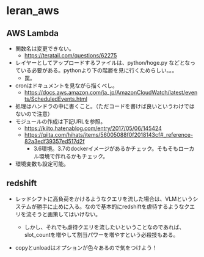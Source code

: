 # leran_aws

## AWS Lambda

- 関数名は変更できない。
  - https://teratail.com/questions/62275
- レイヤーとしてアップロードするファイルは、python/hoge.py などとなっている必要がある。pythonより下の階層を見に行くためらしい。。。
  - 罠。
- cronはドキュメントを見ながら描くべし。
  - https://docs.aws.amazon.com/ja_jp/AmazonCloudWatch/latest/events/ScheduledEvents.html
- 処理はハンドラの中に書くこと。（ただコードを書けば良いというわけではないので注意）
- モジュールの作成は下記URLを参照。
  - https://kiito.hatenablog.com/entry/2017/05/06/145424
  - https://qiita.com/hihats/items/56005088f0f2018143cf#_reference-82a3edf39357ed517d2f
    - 3.6環境。3.7のdockerイメージがあるかチェック。そもそもローカル環境で作れるかもチェック。
- 環境変数も設定可能。

## redshift

- レッドシフトに高負荷をかけるようなクエリを流した場合は、VLMというシステムが勝手に止めに入る。なので基本的にredshiftを虐待するようなクエリを流そうと画策してはいけない。
  - しかし、それでも虐待クエリを流したいということなのであれば、slot_countを増やして割当パワーを増やすという必殺技もある。

- copyとunloadはオプションが色々あるので気をつけよう！
